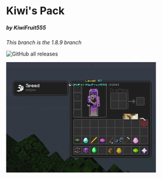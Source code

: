 # Kiwi's Pack
##### by KiwiFruit555

*This branch is the 1.8.9 branch*

![GitHub all releases](https://img.shields.io/github/downloads/KiwiFruit555/Kiwis-Pack/total?color=8f33ff&label=Downloads&style=plastic)

![Preview](./preview.gif)